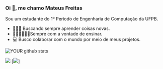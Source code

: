 

### Oi 👋, me chamo Mateus Freitas
Sou um estudante do 1º Período de Engenharia de Computação da UFPB.
- 👨🏽‍🎓 Buscando sempre aprender coisas novas. 
- 👨🏽‍🏫👨🏽‍🔬Sempre com a vontade de ensinar. 
- 💻 Busco colaborar com o mundo por meio de meus projetos. 

![YOUR github stats](https://github-readme-stats.vercel.app/api?username=MateusFreitas-C)

[<img src = "https://img.shields.io/badge/instagram-%23E4405F.svg?&style=for-the-badge&logo=instagram&logoColor=white">](https://www.instagram.com/Mateusf_c/) 
[<img src = "https://img.shields.io/badge/mateus_freitascorreia@hotmail.com-0078D4?style=for-the-badge&logo=microsoft-outlook&logoColor=white">]
